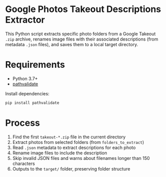 # Google Photos Takeout Descriptions Extractor

This Python script extracts specific photo folders from a Google Takeout `.zip` archive, renames image files with their associated descriptions (from metadata `.json` files), and saves them to a local target directory.

# Requirements

- Python 3.7+
- [pathvalidate](https://pypi.org/project/pathvalidate/)

Install dependencies:

```bash
pip install pathvalidate
```

# Process

1. Find the first `takeout-*.zip` file in the current directory
2. Extract photos from selected folders (from `folders_to_extract`)
3. Read `.json` metadata to extract descriptions for each photo
4. Rename image files to include the description
5. Skip invalid JSON files and warns about filenames longer than 150 characters
6. Outputs to the `target/` folder, preserving folder structure

